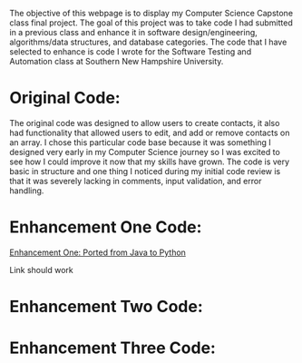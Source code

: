     
The objective of this webpage is to display my Computer Science Capstone class final project. The goal of this project was to take code I had submitted in a previous class and enhance it in software design/engineering, algorithms/data structures, and database categories. The code that I have selected to enhance is code I wrote for the Software Testing and Automation class at Southern New Hampshire University. 

    
# **Original Code:**
The original code was designed to allow users to create contacts, it also had functionality that allowed users to edit, and add or remove contacts on an array. I chose this particular code base because it was something I designed very early in my Computer Science journey so I was excited to see how I could improve it now that my skills have grown. The code is very basic in structure and one thing I noticed during my initial code review is that it was severely lacking in comments, input validation, and error handling.





# **Enhancement One Code:**

[Enhancement One: Ported from Java to Python](https://github.com/JMckinney13/JMckinney13.github.io/blob/main/ArtifactOne.py)

Link should work

# **Enhancement Two Code:**


# **Enhancement Three Code:**
